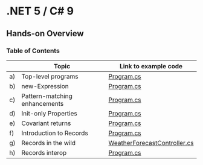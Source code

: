 # .NET 5 / C# 9
## Hands-on Overview

### Table of Contents

|    | Topic                         | Link to example code           |
|----|-------------------------------|--------------------------------|
| a) | Top-level programs            | [Program.cs](https://github.com/thomasbrueggemann/dotnet5-csharp9-overview/blob/main/examples/a-TopLevelPrograms/Program.cs) |
| b) | new-Expression                | [Program.cs](https://github.com/thomasbrueggemann/dotnet5-csharp9-overview/blob/main/examples/b-NewExpression/Program.cs) |
| c) | Pattern-matching enhancements | [Program.cs](https://github.com/thomasbrueggemann/dotnet5-csharp9-overview/blob/main/examples/c-PatternMatching/Program.cs) |
| d) | Init-only Properties          | [Program.cs](https://github.com/thomasbrueggemann/dotnet5-csharp9-overview/blob/main/examples/d-InitOnlyProperties/Program.cs) |
| e) | Covariant returns             | [Program.cs](https://github.com/thomasbrueggemann/dotnet5-csharp9-overview/blob/main/examples/e-CovariantReturns/Program.cs) |
| f) | Introduction to Records       | [Program.cs](http://google.de) |
| g) | Records in the wild           | [WeatherForecastController.cs](https://github.com/thomasbrueggemann/dotnet5-csharp9-overview/blob/main/examples/g-RecordsInTheWild/Controllers/WeatherForecastController.cs) |
| h) | Records interop               | [Program.cs](https://github.com/thomasbrueggemann/dotnet5-csharp9-overview/blob/main/examples/h-RecordsInterop/Program.cs) |